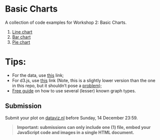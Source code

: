 # Basic Charts

A collection of code examples for Workshop 2: Basic Charts.

1. [Line chart](line.html)
2. [Bar chart](bar.html)
3. [Pie chart](pie.html)

# Tips:

- For the data, use [this](http://dataviz.nl/upload/propedeuse201112.json) link;
- For d3.js, use [this](http://d3js.org/d3.v3.min.js) link (Note, this is a slightly lower version than the one in this repo, but it shouldn’t pose a [ problem](https://github.com/mbostock/d3/releases));
- [Free guide](softwijs.nl) on how to use several (lesser) known graph types.

## Submission

Submit your plot on [dataviz.nl](http://dataviz.nl) before Sunday, 14 December 23:59.

> **Important: submissions can only include one (1) file, embed your JavaScript code and images in a single HTML document.**
